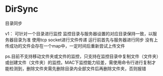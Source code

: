 # DirSync
目录同步

v1：
可针对一个目录进行监控
监控目录与服务器设置的对应目录保持一致，以服务器目录为准
使用tcp socket进行文件传递
运行前首先与服务器进行同步
没有上传成功的文件会存在一个map中，一定时间后重新尝试上传文件

ps.目前不支持移动文件夹或文件的监控，只支持在监控目录中复制文件（文件夹）或创建文件（文件夹）的监控。MAC下监控能力较差，需使用命令行进行复制才能检测到，删除文件夹需先删除目录内全部文件后再删除文件夹，否则报错
